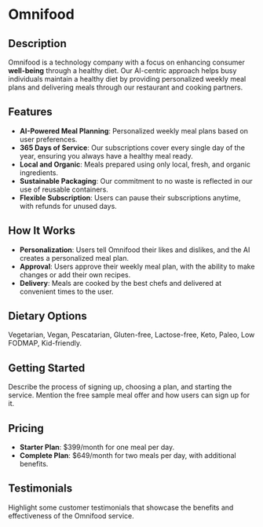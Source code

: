 # Omnifood

## Description

Omnifood is a technology company with a focus on enhancing consumer **well-being** through a healthy diet. Our AI-centric approach helps busy individuals maintain a healthy diet by providing personalized weekly meal plans and delivering meals through our restaurant and cooking partners.

## Features

- **AI-Powered Meal Planning**: Personalized weekly meal plans based on user preferences.
- **365 Days of Service**: Our subscriptions cover every single day of the year, ensuring you always have a healthy meal ready.
- **Local and Organic**: Meals prepared using only local, fresh, and organic ingredients.
- **Sustainable Packaging**: Our commitment to no waste is reflected in our use of reusable containers.
- **Flexible Subscription**: Users can pause their subscriptions anytime, with refunds for unused days.

## How It Works

- **Personalization**: Users tell Omnifood their likes and dislikes, and the AI creates a personalized meal plan.
- **Approval**: Users approve their weekly meal plan, with the ability to make changes or add their own recipes.
- **Delivery**: Meals are cooked by the best chefs and delivered at convenient times to the user.

## Dietary Options

Vegetarian, Vegan, Pescatarian, Gluten-free, Lactose-free, Keto, Paleo, Low FODMAP, Kid-friendly.

## Getting Started

Describe the process of signing up, choosing a plan, and starting the service. Mention the free sample meal offer and how users can sign up for it.

## Pricing

- **Starter Plan**: $399/month for one meal per day.
- **Complete Plan**: $649/month for two meals per day, with additional benefits.

## Testimonials

Highlight some customer testimonials that showcase the benefits and effectiveness of the Omnifood service.
